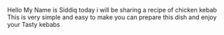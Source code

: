 Hello My Name is Siddiq today i will be sharing a recipe of chicken kebab
This is  very simple and easy to make you can prepare this dish and enjoy your Tasty kebabs